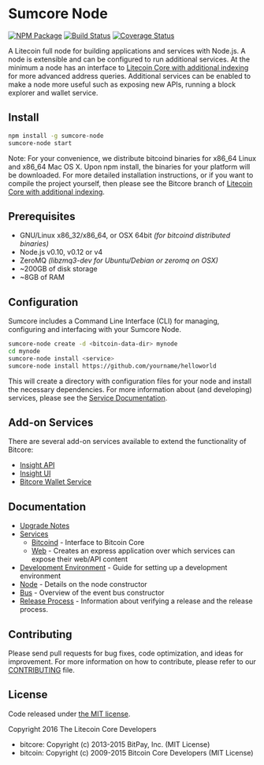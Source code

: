 Sumcore Node
============

[![NPM Package](https://img.shields.io/npm/v/sumcore-node.svg?style=flat-square)](https://www.npmjs.org/package/sumcore-node)
[![Build Status](https://img.shields.io/travis/sumcoinlabs/sumcore-node.svg?branch=master&style=flat-square)](https://travis-ci.org/sumcoinlabs/sumcore-node)
[![Coverage Status](https://img.shields.io/coveralls/sumcoinlabs/sumcore-node.svg?style=flat-square)](https://coveralls.io/r/sumcoinlabs/sumcore-node)

A Litecoin full node for building applications and services with Node.js. A node is extensible and can be configured to run additional services. At the minimum a node has an interface to [Litecoin Core with additional indexing](https://github.com/sumcoinlabs/sumcore-sumcoin) for more advanced address queries. Additional services can be enabled to make a node more useful such as exposing new APIs, running a block explorer and wallet service.

## Install

```bash
npm install -g sumcore-node
sumcore-node start
```

Note: For your convenience, we distribute bitcoind binaries for x86_64 Linux and x86_64 Mac OS X. Upon npm install, the binaries for your platform will be downloaded. For more detailed installation instructions, or if you want to compile the project yourself, then please see the Bitcore branch of [Litecoin Core with additional indexing](https://github.com/sumcoinlabs/sumcore-sumcoin).

## Prerequisites

- GNU/Linux x86_32/x86_64, or OSX 64bit *(for bitcoind distributed binaries)*
- Node.js v0.10, v0.12 or v4
- ZeroMQ *(libzmq3-dev for Ubuntu/Debian or zeromq on OSX)*
- ~200GB of disk storage
- ~8GB of RAM

## Configuration

Sumcore includes a Command Line Interface (CLI) for managing, configuring and interfacing with your Sumcore Node.

```bash
sumcore-node create -d <bitcoin-data-dir> mynode
cd mynode
sumcore-node install <service>
sumcore-node install https://github.com/yourname/helloworld
```

This will create a directory with configuration files for your node and install the necessary dependencies. For more information about (and developing) services, please see the [Service Documentation](docs/services.md).

## Add-on Services

There are several add-on services available to extend the functionality of Bitcore:

- [Insight API](https://github.com/bitpay/insight-api)
- [Insight UI](https://github.com/bitpay/insight-ui)
- [Bitcore Wallet Service](https://github.com/bitpay/bitcore-wallet-service)

## Documentation

- [Upgrade Notes](docs/upgrade.md)
- [Services](docs/services.md)
  - [Bitcoind](docs/services/bitcoind.md) - Interface to Bitcoin Core
  - [Web](docs/services/web.md) - Creates an express application over which services can expose their web/API content
- [Development Environment](docs/development.md) - Guide for setting up a development environment
- [Node](docs/node.md) - Details on the node constructor
- [Bus](docs/bus.md) - Overview of the event bus constructor
- [Release Process](docs/release.md) - Information about verifying a release and the release process.

## Contributing

Please send pull requests for bug fixes, code optimization, and ideas for improvement. For more information on how to contribute, please refer to our [CONTRIBUTING](https://github.com/sumcoinlabs/sumcore/blob/master/CONTRIBUTING.md) file.

## License

Code released under [the MIT license](https://github.com/sumcoinlabs/sumcore-node/blob/master/LICENSE).

Copyright 2016 The Litecoin Core Developers

- bitcore: Copyright (c) 2013-2015 BitPay, Inc. (MIT License)
- bitcoin: Copyright (c) 2009-2015 Bitcoin Core Developers (MIT License)
